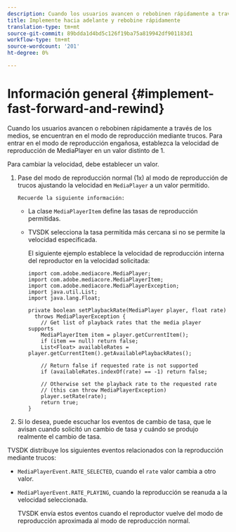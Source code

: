 ```yaml
---
description: Cuando los usuarios avancen o rebobinen rápidamente a través de los medios, se encuentran en el modo de reproducción mediante trucos. Para entrar en el modo de reproducción engañosa, establezca la velocidad de reproducción de MediaPlayer en un valor distinto de 1.
title: Implemente hacia adelante y rebobine rápidamente
translation-type: tm+mt
source-git-commit: 89bdda1d4bd5c126f19ba75a819942df901183d1
workflow-type: tm+mt
source-wordcount: '201'
ht-degree: 0%

---
```



# Información general {#implement-fast-forward-and-rewind}

Cuando los usuarios avancen o rebobinen rápidamente a través de los medios, se encuentran en el modo de reproducción mediante trucos. Para entrar en el modo de reproducción engañosa, establezca la velocidad de reproducción de MediaPlayer en un valor distinto de 1.

Para cambiar la velocidad, debe establecer un valor.

1. Pase del modo de reproducción normal (1x) al modo de reproducción de trucos ajustando la velocidad en `MediaPlayer` a un valor permitido.

       Recuerde la siguiente información:
   
   * La clase `MediaPlayerItem` define las tasas de reproducción permitidas.
   * TVSDK selecciona la tasa permitida más cercana si no se permite la velocidad especificada.

      El siguiente ejemplo establece la velocidad de reproducción interna del reproductor en la velocidad solicitada:

      ```
      import com.adobe.mediacore.MediaPlayer; 
      import com.adobe.mediacore.MediaPlayerItem; 
      import com.adobe.mediacore.MediaPlayerException; 
      import java.util.List; 
      import java.lang.Float; 
      
      private boolean setPlaybackRate(MediaPlayer player, float rate)  
        throws MediaPlayerException { 
          // Get list of playback rates that the media player supports 
          MediaPlayerItem item = player.getCurrentItem(); 
          if (item == null) return false; 
          List<Float> availableRates = player.getCurrentItem().getAvailablePlaybackRates(); 
      
          // Return false if requested rate is not supported 
          if (availableRates.indexOf(rate) == -1) return false; 
      
          // Otherwise set the playback rate to the requested rate  
          // (this can throw MediaPlayerException) 
          player.setRate(rate); 
          return true; 
      }
      ```

1. Si lo desea, puede escuchar los eventos de cambio de tasa, que le avisan cuando solicitó un cambio de tasa y cuándo se produjo realmente el cambio de tasa.

TVSDK distribuye los siguientes eventos relacionados con la reproducción mediante trucos:

* `MediaPlayerEvent.RATE_SELECTED`, cuando el  `rate` valor cambia a otro valor.

* `MediaPlayerEvent.RATE_PLAYING`, cuando la reproducción se reanuda a la velocidad seleccionada.

   TVSDK envía estos eventos cuando el reproductor vuelve del modo de reproducción aproximada al modo de reproducción normal.
